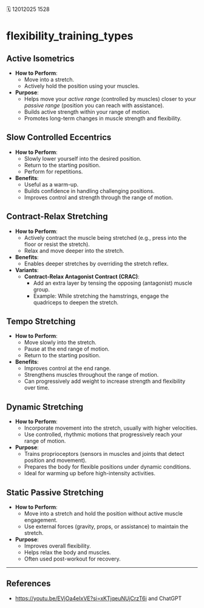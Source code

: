 🗓️ 12012025 1528

# flexibility_training_types

##  Active Isometrics

- **How to Perform**:
    - Move into a stretch.
    - Actively hold the position using your muscles.
- **Purpose**:
    - Helps move your _active range_ (controlled by muscles) closer to your _passive range_ (position you can reach with assistance).
    - Builds active strength within your range of motion.
    - Promotes long-term changes in muscle strength and flexibility.

## Slow Controlled Eccentrics

- **How to Perform**:
    - Slowly lower yourself into the desired position.
    - Return to the starting position.
    - Perform for repetitions.
- **Benefits**:
    - Useful as a warm-up.
    - Builds confidence in handling challenging positions.
    - Improves control and strength through the range of motion.

## Contract-Relax Stretching

- **How to Perform**:
    - Actively contract the muscle being stretched (e.g., press into the floor or resist the stretch).
    - Relax and move deeper into the stretch.
- **Benefits**:
    - Enables deeper stretches by overriding the stretch reflex.
- **Variants**:
    - **Contract-Relax Antagonist Contract (CRAC)**:
        - Add an extra layer by tensing the opposing (antagonist) muscle group.
        - Example: While stretching the hamstrings, engage the quadriceps to deepen the stretch.

## Tempo Stretching

- **How to Perform**:
    - Move slowly into the stretch.
    - Pause at the end range of motion.
    - Return to the starting position.
- **Benefits**:
    - Improves control at the end range.
    - Strengthens muscles throughout the range of motion.
    - Can progressively add weight to increase strength and flexibility over time.

## Dynamic Stretching

- **How to Perform**:
    - Incorporate movement into the stretch, usually with higher velocities.
    - Use controlled, rhythmic motions that progressively reach your range of motion.
- **Purpose**:
    - Trains proprioceptors (sensors in muscles and joints that detect position and movement).
    - Prepares the body for flexible positions under dynamic conditions.
    - Ideal for warming up before high-intensity activities.

## Static Passive Stretching

- **How to Perform**:
    - Move into a stretch and hold the position without active muscle engagement.
    - Use external forces (gravity, props, or assistance) to maintain the stretch.
- **Purpose**:
    - Improves overall flexibility.
    - Helps relax the body and muscles.
    - Often used post-workout for recovery.

---

## References
- https://youtu.be/EVjOa4eIxVE?si=xKTjqeuNUjCrzT6i and ChatGPT